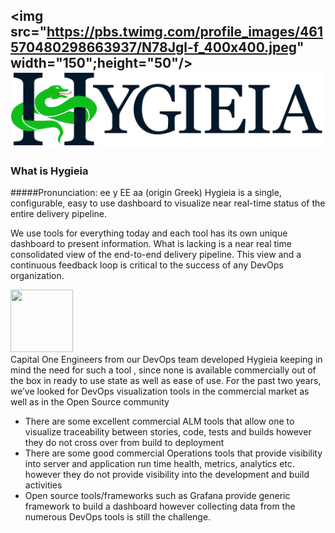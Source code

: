 <img src="https://pbs.twimg.com/profile_images/461570480298663937/N78Jgl-f_400x400.jpeg" width="150";height="50"/>![Image](/UI/src/assets/images/Hygieia_b.png)
--------------------

### What is Hygieia

#####Pronunciation:  	ee y EE aa (origin Greek)
Hygieia is a single, configurable, easy to use dashboard to visualize near real-time status of the entire delivery pipeline.

We use tools for everything today and each tool has its own unique dashboard to present information. What is lacking is a near real time consolidated view of the end-to-end delivery pipeline.  This view and a continuous feedback loop is critical to the success of
any DevOps organization.

<img src ="https://pbs.twimg.com/profile_images/533078726066458624/iB-P5Gxa.jpeg" width=100, height=100/> <br>
Capital One Engineers from our DevOps team developed Hygieia keeping in mind the need for such a tool , since none is available commercially out of the box in ready to use state as well as ease of use.
For the past two years, we’ve looked for DevOps visualization tools in the commercial market as well as in the Open Source community


<ul>
<li>
There are some excellent commercial ALM tools that allow one to visualize traceability between stories, code, tests and builds however they do not cross over from build to deployment</li>

<li>There are some good commercial Operations tools that provide visibility into server and application run time health, metrics, analytics etc. however they do not provide visibility into the development and build activities</li>

<li>Open source tools/frameworks such as Grafana provide generic framework to build a dashboard however collecting data from the numerous DevOps tools is still the challenge.</li>
</li>
</ul>
